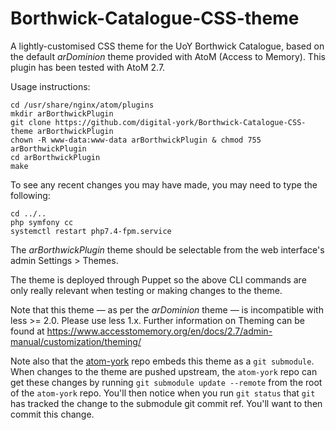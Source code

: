 # Borthwick-Catalogue-CSS-theme
A lightly-customised CSS theme for the UoY Borthwick Catalogue, based on the default *arDominion* theme provided with AtoM (Access to Memory). This plugin has been tested with AtoM 2.7.

Usage instructions:

    cd /usr/share/nginx/atom/plugins
    mkdir arBorthwickPlugin
    git clone https://github.com/digital-york/Borthwick-Catalogue-CSS-theme arBorthwickPlugin
    chown -R www-data:www-data arBorthwickPlugin & chmod 755 arBorthwickPlugin
    cd arBorthwickPlugin
    make

To see any recent changes you may have made, you may need to type the following:

    cd ../..
    php symfony cc
    systemctl restart php7.4-fpm.service

The *arBorthwickPlugin* theme should be selectable from the web interface's admin Settings > Themes.

The theme is deployed through Puppet so the above CLI commands are only really relevant when testing or making changes to the theme.

Note that this theme — as per the *arDominion* theme — is incompatible with less >= 2.0. Please use less 1.x. Further information on Theming can be found at https://www.accesstomemory.org/en/docs/2.7/admin-manual/customization/theming/

Note also that the [atom-york](https://github.com/Jimadine/atom-york/tree/stable/2.7.x/plugins) repo embeds this theme as a `git submodule`. When changes to the theme are pushed upstream, the `atom-york` repo can get these changes by running `git submodule update --remote` from the root of the `atom-york` repo. You'll then notice when you run `git status` that `git` has tracked the change to the submodule git commit ref. You'll want to then commit this change.
